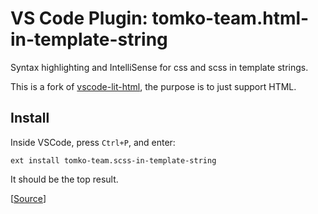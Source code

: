 # VS Code Plugin: tomko-team.html-in-template-string

Syntax highlighting and IntelliSense for css and scss in template strings.

This is a fork of [vscode-lit-html](https://github.com/mjbvz/vscode-lit-html), the purpose is to just support HTML.

## Install

Inside VSCode, press `Ctrl+P`, and enter:

```
ext install tomko-team.scss-in-template-string
```

It should be the top result.

[[Source](https://marketplace.visualstudio.com/items?itemName=tomko-team.html-in-template-string)]
